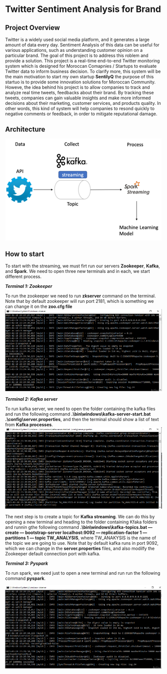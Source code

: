 # Twitter Sentiment Analysis for Brand

## Project Overview

Twitter is a widely used social media platform, and it generates a large amount of data every day. Sentiment Analysis of this data can be useful for various applications, such as understanding customer opinion on a particular brand. The goal of this project is to address this roblem and provide a solution. This project is a real-time end-to-end Twitter monitoring system which is designed for Moroccan Comapnies / Startups to evaluate Twitter data to inform business decision. To clarify more, this system will be the main motivation to start my own startup **SentilyQ** the purpose of this startuo is to provide some innovation solutions for Moroccan Community. Howeve, the idea behind his project is to allow companies to track and analyze real time tweets, feedbacks about their brand. By tracking these tweets, companies can gain valuable insights and make more informed decisions about their marketing, customer services, and products quality. In other words, this kind of system will help companies to resond quickly to negative comments or feedback, in order to mitigate reputational damage.

## Architecture

![The Architecture of the project](./images/architectureV2.png)


## How to start
To start with the streaming, we must firt run our servers **Zookeeper**, **Kafka**, and **Spark**. We need to open three new terminals and in each, we start different process.

***Terminal 1: Zookeeper***

To run the zookeeper we need to run **zkserver** command on the terminal. Note that by default zookeeper will run port 2181, which is something we can change it on the **zoo.cfg file**
![The zookeeper Server](./images/zkserver.PNG)

***Terminal 2: Kafka server***

To run kafka server, we need to open the folder containing the kafka files and run the following command **.\bin\windows\kafka-server-start.bat .\config\server.properties**, and then the terminal should show a list of text from **Kafka processes**.
![The kafka server](./images/kafka.PNG)

The next step is to create a topic for **Kafka streaming**. We can do this by opening a new terminal and heading to the folder containing Kfaka folders and runnin gthe following command **.\bin\windows\kafka-topics.bat — create — bootstrap-server localhost:9092 — replication-factor 1 — partitions 1 — topic TW_ANALYSIS**, where TW_ANAKYSIS is the name of the topic we are going to use. Note that by default kafka runs in port 9092, which we can change in the **server.properties** files, and also modilfy the Zookeeper default connection port with kafka.


***Terminal 3: Pyspark***

To run spark, we need just to open a new terminal and run run the following command **pyspark**.

![The spark server](./images/pyspark.PNG)
